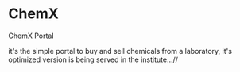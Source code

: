 # ChemX
ChemX Portal

it's the simple portal to buy and sell chemicals from a laboratory, it's optimized version is being served in the institute...//

